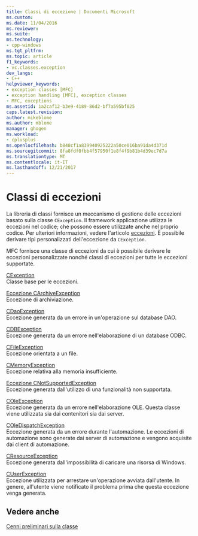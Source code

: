 ```yaml
---
title: Classi di eccezione | Documenti Microsoft
ms.custom: 
ms.date: 11/04/2016
ms.reviewer: 
ms.suite: 
ms.technology:
- cpp-windows
ms.tgt_pltfrm: 
ms.topic: article
f1_keywords:
- vc.classes.exception
dev_langs:
- C++
helpviewer_keywords:
- exception classes [MFC]
- exception handling [MFC], exception classes
- MFC, exceptions
ms.assetid: 1a2caf12-b3e9-4189-86d2-bf7a595bf025
caps.latest.revision: 
author: mikeblome
ms.author: mblome
manager: ghogen
ms.workload:
- cplusplus
ms.openlocfilehash: b848cf1a839940925222a50ce016ba91da4d371d
ms.sourcegitcommit: 8fa8fdf0fbb4f57950f1e8f4f9b81b4d39ec7d7a
ms.translationtype: MT
ms.contentlocale: it-IT
ms.lasthandoff: 12/21/2017
---
```

# <a name="exception-classes"></a>Classi di eccezioni
La libreria di classi fornisce un meccanismo di gestione delle eccezioni basato sulla classe `CException`. Il framework applicazione utilizza le eccezioni nel codice; che possono essere utilizzate anche nel proprio codice. Per ulteriori informazioni, vedere l'articolo [eccezioni](../mfc/exception-handling-in-mfc.md). È possibile derivare tipi personalizzati dell'eccezione da `CException`.  
  
 MFC fornisce una classe di eccezioni da cui è possibile derivare le eccezioni personalizzate nonché classi di eccezioni per tutte le eccezioni supportate.  
  
 [CException](../mfc/reference/cexception-class.md)  
 Classe base per le eccezioni.  
  
 [Eccezione CArchiveException](../mfc/reference/carchiveexception-class.md)  
 Eccezione di archiviazione.  
  
 [CDaoException](../mfc/reference/cdaoexception-class.md)  
 Eccezione generata da un errore in un'operazione sul database DAO.  
  
 [CDBException](../mfc/reference/cdbexception-class.md)  
 Eccezione generata da un errore nell'elaborazione di un database ODBC.  
  
 [CFileException](../mfc/reference/cfileexception-class.md)  
 Eccezione orientata a un file.  
  
 [CMemoryException](../mfc/reference/cmemoryexception-class.md)  
 Eccezione relativa alla memoria insufficiente.  
  
 [Eccezione CNotSupportedException](../mfc/reference/cnotsupportedexception-class.md)  
 Eccezione generata dall'utilizzo di una funzionalità non supportata.  
  
 [COleException](../mfc/reference/coleexception-class.md)  
 Eccezione generata da un errore nell'elaborazione OLE. Questa classe viene utilizzata sia dai contenitori sia dai server.  
  
 [COleDispatchException](../mfc/reference/coledispatchexception-class.md)  
 Eccezione generata da un errore durante l'automazione. Le eccezioni di automazione sono generate dai server di automazione e vengono acquisite dai client di automazione.  
  
 [CResourceException](../mfc/reference/cresourceexception-class.md)  
 Eccezione generata dall'impossibilità di caricare una risorsa di Windows.  
  
 [CUserException](../mfc/reference/cuserexception-class.md)  
 Eccezione utilizzata per arrestare un'operazione avviata dall'utente. In genere, all'utente viene notificato il problema prima che questa eccezione venga generata.  
  
## <a name="see-also"></a>Vedere anche  
 [Cenni preliminari sulla classe](../mfc/class-library-overview.md)


